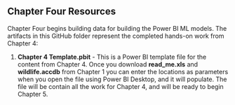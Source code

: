 ## Chapter Four Resources

Chapter Four begins building data for building the Power BI ML models. The artifacts in this GitHub folder represent the completed hands-on work from Chapter 4:

1. **Chapter 4 Template.pbit** - This is a Power BI template file for the content from Chapter 4. Once you download **read_me.xls** and **wildlife.accdb** from Chapter 1 you can enter the locations as parameters when you open the file using Power BI Desktop, and it will populate. The file will be contain all the work for Chapter 4, and will be ready to begin Chapter 5.
